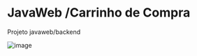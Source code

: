 # JavaWeb /Carrinho de Compra
Projeto javaweb/backend

![image](https://user-images.githubusercontent.com/57427551/133870181-69066356-d29e-4cf3-b67b-0f357abbe002.png)

